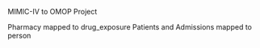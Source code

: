 MIMIC-IV to OMOP Project

Pharmacy mapped to drug_exposure
Patients and Admissions mapped to person
